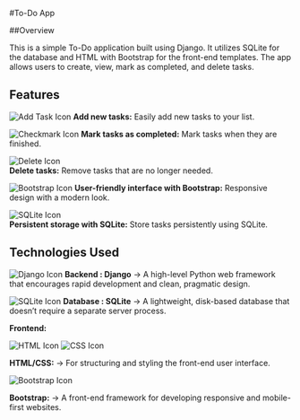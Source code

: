 #To-Do App

##Overview

This is a simple To-Do application built using Django. It utilizes SQLite for the database and HTML with Bootstrap for the front-end templates. The app allows users to create, view, mark as completed, and delete tasks.

## Features

![Add Task Icon](https://img.icons8.com/fluency-systems-filled/48/ffffff/add.png)
**Add new tasks:** Easily add new tasks to your list.

![Checkmark Icon](https://img.icons8.com/fluency-systems-filled/48/ffffff/checkmark.png) 
**Mark tasks as completed:** Mark tasks when they are finished.

![Delete Icon](https://img.icons8.com/fluency-systems-filled/48/ffffff/trash.png)  
**Delete tasks:** Remove tasks that are no longer needed.

![Bootstrap Icon](https://img.icons8.com/color/50/7952B3/bootstrap.png)
**User-friendly interface with Bootstrap:** Responsive design with a modern look.

![SQLite Icon](https://img.icons8.com/fluency-systems-filled/48/ffffff/sql.png)  
**Persistent storage with SQLite:** Store tasks persistently using SQLite.

  
## Technologies Used

![Django Icon](https://img.icons8.com/ios-filled/50/092E20/django.png)  **Backend : Django**
-> A high-level Python web framework that encourages rapid development and clean, pragmatic design.

![SQLite Icon](https://img.icons8.com/ios-filled/50/003B57/sqlite.png)  **Database : SQLite**
-> A lightweight, disk-based database that doesn’t require a separate server process.

**Frontend:**

 ![HTML Icon](https://img.icons8.com/color/50/000000/html-5.png)
![CSS Icon](https://img.icons8.com/color/50/000000/css3.png)  

**HTML/CSS:** -> For structuring and styling the front-end user interface.

![Bootstrap Icon](https://img.icons8.com/color/50/7952B3/bootstrap.png)  

**Bootstrap:** -> A front-end framework for developing responsive and mobile-first websites.

